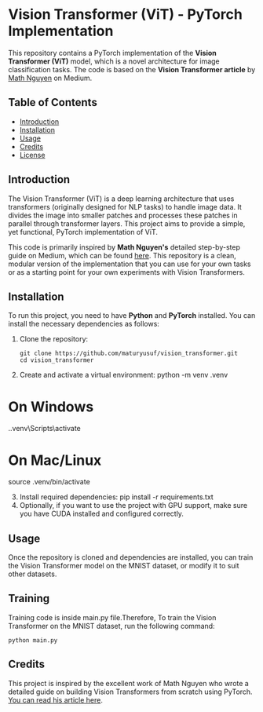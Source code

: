 # Vision Transformer (ViT) - PyTorch Implementation

This repository contains a PyTorch implementation of the **Vision Transformer (ViT)** model, which is a novel architecture for image classification tasks. The code is based on the **Vision Transformer article** by [Math Nguyen](https://medium.com/@brianpulfer/vision-transformers-from-scratch-pytorch-a-step-by-step-guide-96c3313c2e0c) on Medium.

## Table of Contents
- [Introduction](#introduction)
- [Installation](#installation)
- [Usage](#usage)
- [Credits](#credits)
- [License](#license)

## Introduction
The Vision Transformer (ViT) is a deep learning architecture that uses transformers (originally designed for NLP tasks) to handle image data. It divides the image into smaller patches and processes these patches in parallel through transformer layers. This project aims to provide a simple, yet functional, PyTorch implementation of ViT.

This code is primarily inspired by **Math Nguyen's** detailed step-by-step guide on Medium, which can be found [here](https://medium.com/@brianpulfer/vision-transformers-from-scratch-pytorch-a-step-by-step-guide-96c3313c2e0c). This repository is a clean, modular version of the implementation that you can use for your own tasks or as a starting point for your own experiments with Vision Transformers.

## Installation

To run this project, you need to have **Python** and **PyTorch** installed. You can install the necessary dependencies as follows:

1. Clone the repository:
   ```
   git clone https://github.com/maturyusuf/vision_transformer.git
   cd vision_transformer
   ```
   
2. Create and activate a virtual environment:
   python -m venv .venv
  # On Windows
  .\.venv\Scripts\activate
  # On Mac/Linux
  source .venv/bin/activate

3. Install required dependencies:
   pip install -r requirements.txt
4. Optionally, if you want to use the project with GPU support, make sure you have CUDA installed and configured correctly.

## Usage

Once the repository is cloned and dependencies are installed, you can train the Vision Transformer model on the MNIST dataset, or modify it to suit other datasets.

## Training

Training code is inside main.py file.Therefore, To train the Vision Transformer on the MNIST dataset, run the following command:
  ```
  python main.py
  ```


## Credits
This project is inspired by the excellent work of Math Nguyen who wrote a detailed guide on building Vision Transformers from scratch using PyTorch. [You can read his article here](https://medium.com/@brianpulfer/vision-transformers-from-scratch-pytorch-a-step-by-step-guide-96c3313c2e0c).




